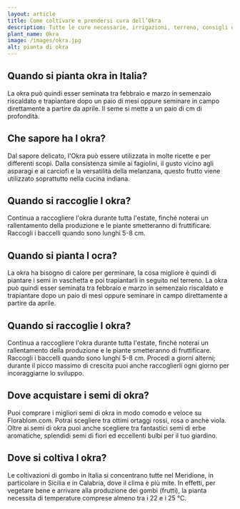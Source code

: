 ```yaml
---
layout: article
title: Come coltivare e prendersi cura dell’Okra
description: Tutte le cure necessarie, irrigazioni, terreno, consigli e molto altro sulla coltivazione dell’Okra
plant_name: Okra
image: /images/okra.jpg
alt: pianta di okra
---
```


## Quando si pianta okra in Italia?

La okra può quindi esser seminata tra febbraio e marzo in semenzaio riscaldato e trapiantare dopo un paio di mesi oppure seminare in campo direttamente a partire da aprile. Il seme si mette a un paio di cm di profondità.

## Che sapore ha l okra?

Dal sapore delicato, l'Okra può essere utilizzata in molte ricette e per differenti scopi. Dalla consistenza simile ai fagiolini, il gusto vicino agli asparagi e ai carciofi e la versatilità della melanzana, questo frutto viene utilizzato soprattutto nella cucina indiana.

## Quando si raccoglie l okra?

Continua a raccogliere l'okra durante tutta l'estate, finché noterai un rallentamento della produzione e le piante smetteranno di fruttificare. Raccogli i baccelli quando sono lunghi 5-8 cm.

## Quando si pianta l ocra?

La okra ha bisogno di calore per germinare, la cosa migliore è quindi di piantare i semi in vaschetta e poi trapiantarli in seguito nel terreno. La okra può quindi esser seminata tra febbraio e marzo in semenzaio riscaldato e trapiantare dopo un paio di mesi oppure seminare in campo direttamente a partire da aprile.

## Quando si raccoglie l okra?

Continua a raccogliere l'okra durante tutta l'estate, finché noterai un rallentamento della produzione e le piante smetteranno di fruttificare. Raccogli i baccelli quando sono lunghi 5-8 cm. Procedi a giorni alterni; durante il picco massimo di crescita puoi anche raccoglierli ogni giorno per incoraggiarne lo sviluppo.

## Dove acquistare i semi di okra?

Puoi comprare i migliori semi di okra in modo comodo e veloce su Florablom.com. Potrai scegliere tra ottimi ortaggi rossi, rosa o anche viola. Oltre ai semi di okra puoi anche scegliere tra fantastici semi di erbe aromatiche, splendidi semi di fiori ed eccellenti bulbi per il tuo giardino.

## Dove si coltiva l okra?

Le coltivazioni di gombo in Italia si concentrano tutte nel Meridione, in particolare in Sicilia e in Calabria, dove il clima è più mite. In effetti, per vegetare bene e arrivare alla produzione dei gombi (frutti), la pianta necessita di temperature comprese almeno tra i 22 e i 25 °C.


